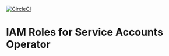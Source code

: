 [![CircleCI](https://circleci.com/gh/giantswarm/irsa-operator.svg?style=shield)](https://circleci.com/gh/giantswarm/irsa-operator)

# IAM Roles for Service Accounts Operator 
